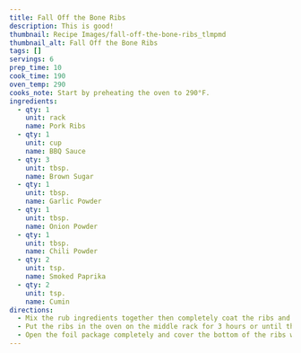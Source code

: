 ```yaml
---
title: Fall Off the Bone Ribs
description: This is good!
thumbnail: Recipe Images/fall-off-the-bone-ribs_tlmpmd
thumbnail_alt: Fall Off the Bone Ribs
tags: []
servings: 6
prep_time: 10
cook_time: 190
oven_temp: 290
cooks_note: Start by preheating the oven to 290°F.
ingredients:
  - qty: 1
    unit: rack
    name: Pork Ribs
  - qty: 1
    unit: cup
    name: BBQ Sauce
  - qty: 3
    unit: tbsp.
    name: Brown Sugar
  - qty: 1
    unit: tbsp.
    name: Garlic Powder
  - qty: 1
    unit: tbsp.
    name: Onion Powder
  - qty: 1
    unit: tbsp.
    name: Chili Powder
  - qty: 2
    unit: tsp.
    name: Smoked Paprika
  - qty: 2
    unit: tsp.
    name: Cumin
directions:
  - Mix the rub ingredients together then completely coat the ribs and wrap them up with aluminum foil, with the flat meaty side down.
  - Put the ribs in the oven on the middle rack for 3 hours or until they feel loosely attached to the bone then pull them out of the oven and turn it onto Hi Broil.
  - Open the foil package completely and cover the bottom of the ribs with some of your BBQ sauce. Then place them back under the broiler until the sauce looks slightly caramelized. Then take them out and carefully flip the ribs without pulling them apart and do the same thing on the top side, this time pay attention to let the sauce caramelize perfectly without burning it. Chop them into smaller pieces and serve.
---
```

